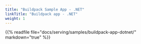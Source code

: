 ```yaml
---
title: "Buildpack Sample App - .NET"
linkTitle: "Buildpack app - .NET"
weight: 1
---
```


{{% readfile file="docs/serving/samples/buildpack-app-dotnet/" markdown="true" %}}
